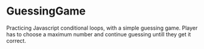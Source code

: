 # GuessingGame
Practicing Javascript conditional loops, with a simple guessing game. Player has to choose a maximum number and continue guessing untill they get it correct.
